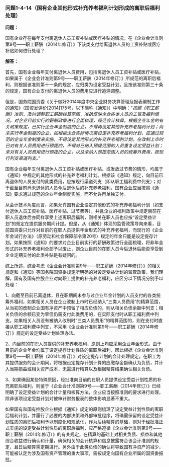 ### 问题1-4-14（国有企业其他形式补充养老福利计划形成的离职后福利处理）

**问题：**

国有企业存在每年支付离退休人员工资补贴或医疗补贴的情况，在《企业会计准则第9号——职工薪酬（2014年修订）》下该类支付给离退休人员的工资补贴或医疗补贴如何进行处理？

**解答：**

首先，国有企业每年支付离退休人员费用，包括离退休人员工资补贴或医疗补贴，如果属于《企业会计准则第9号——职工薪酬（2014年修订）》所规范的离职后福利，则根据该准则第十一条的规定，应归类为设定受益计划，且按该准则第三十条的规定，国有企业支付的离退休人员的费用应进行追溯调整。

但是，国务院国资委《关于做好2014年度中央企业财务决算管理及报表编制工作的通知》（国资发评价[2014]175号，以下简称《通知》）中明确：“*按照《职工薪酬》准则，及时调整职工薪酬核算范围，准确反映企业各类人员的工资及福利情况，对企业目前实行的薪酬政策进行全面梳理，规范会计核算。根据企业年金的有关政策规定，已实行企业年金制度的企业，不得再设定其他补充养老福利计划；尚未实行年金制度的企业，如根据企业实际情况需设定补充养老福利计划，应通过规范的企业年金制度来实施，不得设定其他形式的补充养老福利计划。在改制上市时已对有关人员费用进行预提的，不得对已纳入预提范围的人员重复设定受益计划；未对有关人员费用进行预提的企业，以及未纳入预提范围人员的统筹外费用，按现行列支渠道列支。*”

国有企业每年支付离退休人员工资补贴或医疗补贴、或发放过节费的情形，均属于《通知》中规定的其他形式的补充养老福利计划。根据该《通知》规定，向目前已离退休的人员支付的此类费用，应按现行渠道列支（即从职工福利费中列支）；对于截至目前尚未退休的人员今后退休后的补充养老福利，国有企业应当按照《通知》要求通过规范的企业年金制度实施，而不允许再单独支付。

从会计技术角度而言，如果允许国有企业设定其他形式的补充养老福利计划（如支付退休人员工资补贴、医疗补贴、过节费等），并且企业的福利政策中规定目前在职人员退休后亦同样享受上述离职后福利，则相关在职人员也应按“设定受益计划”的规定在提供服务期间计提。但是，从《通知》体现的监管政策导向来看，目前国资委只允许对目前的在职人员提供年金形式的补充养老福利，而现行的《企业年金试行办法》（原劳动和社会保障部令第20号）规定的年金只能是设定提存计划。如果按照《通知》的要求对企业目前实行的薪酬政策进行全面梳理，将非年金形式的补充养老福利全部予以废止，则企业目前的在职人员今后退休后能否享受到企业定期支付的此类补贴是有疑问的。

综上所述，综合考虑《企业会计准则第9号——职工薪酬（2014年修订）》的相关规定和《通知》等国务院国资委规定所明确的对设定受益计划的监管政策，我们理解，国有及国有控股企业对向职工提供的补充养老福利，应区分以下情况分别予以处理：

1、向截至目前已离退休，且在职期间未参与过企业年金计划的人员支付的各类统筹外福利，如果相关人员在企业改制上市时已经纳入“三类人员费用”的精算范围，从当初的改制企业国有净资产中预留了相应负债的，则从相关负债余额中列支；相关负债的余额已变为零但仍需支付此类费用的，在实际支付时从职工福利费中列支。如果相关人员没有被纳入改制时“三类人员费用”的精算范围的，则在支付时直接从职工福利费中列支，不采用《企业会计准则第9号——职工薪酬（2014年修订）》规定的设定受益计划处理办法。

2、向目前的在职人员提供的补充养老福利，原则上均应采用企业年金形式。由于目前的企业年金均属于设定提存计划性质的离职后福利，因此根据《企业会计准则第9号——职工薪酬（2014年修订）》对设定提存计划的会计处理规定，在职工为其提供服务的会计期间，将根据设定提存计划计算的应缴存金额确认为负债，并计入当期损益或相关资产成本，无需进行精算以及根据精算结果确认相关负债。

3、如果确因某些特殊原因，经批准向目前的在职人员提供设定受益计划性质的补充离职后福利，则鉴于《企业会计准则第9号——职工薪酬（2014年修订）》已经明确了设定受益计划的会计计量和核算方法，企业应当按照准则的要求进行处理，除非该项设定受益计划对被审计财务报表的整体影响显著不重大。

如果国有和国有控股企业根据《通知》规定的原则梳理了设定受益计划性质的离职后福利计划，并履行了必要的内部决策和外部审批程序，将确需保留的设定受益计划性质的离职后福利予以制度化和规范化，作为后续精算的基础，则对于经批准正式实施的设定受益计划性质的离职后福利，应严格遵循《企业会计准则第9号——职工薪酬（2014年修订）》的有关规定，在精算的基础上对相关负债、损益和其他综合收益进行确认和计量，确保相关的会计核算和信息披露符合该会计准则的规定，且日后精算需定期进行。另外由于此类负债的确认将导致国有净资产的减少，可能被认定为涉及国有资产管理的重大事项，需按规定向国有企业所属的国资委报批。